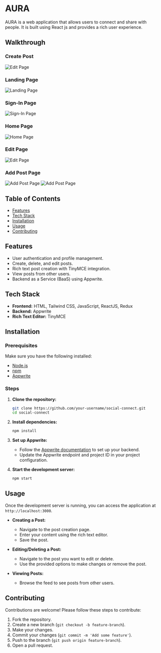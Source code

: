 # AURA

AURA is a web application that allows users to connect and share with people. It is built using React js and provides a rich user experience.
## Walkthrough
### Create Post

![Edit Page](/public/steve.png)
### Landing Page

![Landing Page](/public/landing.png)

### Sign-In Page

![Sign-In Page](/public/signin.png)

### Home Page

![Home Page](/public/home.png)

### Edit Page

![Edit Page](/public/albert.png)

### Add Post Page

![Add Post Page](/public/post1.png)
![Add Post Page](/public/post2.png)
## Table of Contents

- [Features](#features)
- [Tech Stack](#tech-stack)
- [Installation](#installation)
- [Usage](#usage)
- [Contributing](#contributing)


## Features

- User authentication and profile management.
- Create, delete, and edit posts.
- Rich text post creation with TinyMCE integration.
- View posts from other users.
- Backend as a Service (BaaS) using Appwrite.

## Tech Stack

- **Frontend:** HTML, Tailwind CSS, JavaScript, ReactJS, Redux
- **Backend:** Appwrite
- **Rich Text Editor:** TinyMCE

## Installation

### Prerequisites

Make sure you have the following installed:

- [Node.js](https://nodejs.org/)
- [npm](https://www.npmjs.com/)
- [Appwrite](https://appwrite.io/)

### Steps

1. **Clone the repository:**
    ```sh
    git clone https://github.com/your-username/social-connect.git
    cd social-connect
    ```

2. **Install dependencies:**
    ```sh
    npm install
    ```

3. **Set up Appwrite:**
    - Follow the [Appwrite documentation](https://appwrite.io/docs) to set up your backend.
    - Update the Appwrite endpoint and project ID in your project configuration.

4. **Start the development server:**
    ```sh
    npm start
    ```

## Usage

Once the development server is running, you can access the application at `http://localhost:3000`.

- **Creating a Post:**
  - Navigate to the post creation page.
  - Enter your content using the rich text editor.
  - Save the post.

- **Editing/Deleting a Post:**
  - Navigate to the post you want to edit or delete.
  - Use the provided options to make changes or remove the post.

- **Viewing Posts:**
  - Browse the feed to see posts from other users.

## Contributing

Contributions are welcome! Please follow these steps to contribute:

1. Fork the repository.
2. Create a new branch (`git checkout -b feature-branch`).
3. Make your changes.
4. Commit your changes (`git commit -m 'Add some feature'`).
5. Push to the branch (`git push origin feature-branch`).
6. Open a pull request.



